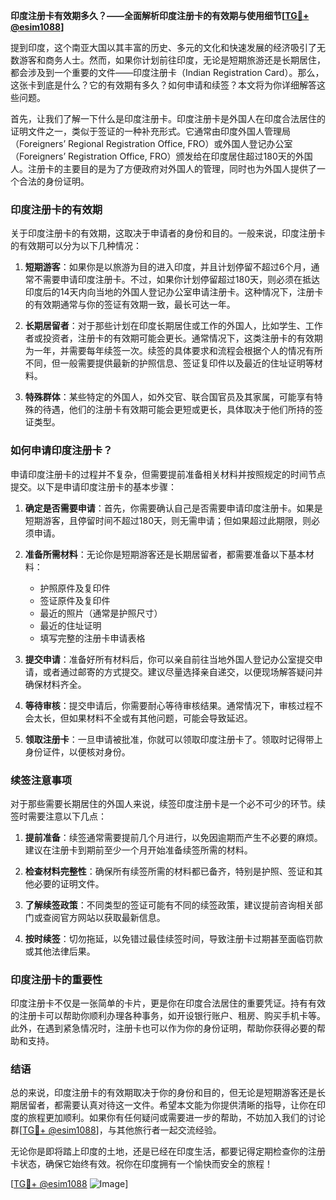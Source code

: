 **印度注册卡有效期多久？——全面解析印度注册卡的有效期与使用细节[[TG💪+ @esim1088](https://t.me/s/esim1088)]**

提到印度，这个南亚大国以其丰富的历史、多元的文化和快速发展的经济吸引了无数游客和商务人士。然而，如果你计划前往印度，无论是短期旅游还是长期居住，都会涉及到一个重要的文件——印度注册卡（Indian Registration Card）。那么，这张卡到底是什么？它的有效期有多久？如何申请和续签？本文将为你详细解答这些问题。

首先，让我们了解一下什么是印度注册卡。印度注册卡是外国人在印度合法居住的证明文件之一，类似于签证的一种补充形式。它通常由印度外国人管理局（Foreigners’ Regional Registration Office, FRO）或外国人登记办公室（Foreigners’ Registration Office, FRO）颁发给在印度居住超过180天的外国人。注册卡的主要目的是为了方便政府对外国人的管理，同时也为外国人提供了一个合法的身份证明。

### 印度注册卡的有效期

关于印度注册卡的有效期，这取决于申请者的身份和目的。一般来说，印度注册卡的有效期可以分为以下几种情况：

1. **短期游客**：如果你是以旅游为目的进入印度，并且计划停留不超过6个月，通常不需要申请印度注册卡。不过，如果你计划停留超过180天，则必须在抵达印度后的14天内向当地的外国人登记办公室申请注册卡。这种情况下，注册卡的有效期通常与你的签证有效期一致，最长可达一年。

2. **长期居留者**：对于那些计划在印度长期居住或工作的外国人，比如学生、工作者或投资者，注册卡的有效期可能会更长。通常情况下，这类注册卡的有效期为一年，并需要每年续签一次。续签的具体要求和流程会根据个人的情况有所不同，但一般需要提供最新的护照信息、签证复印件以及最近的住址证明等材料。

3. **特殊群体**：某些特定的外国人，如外交官、联合国官员及其家属，可能享有特殊的待遇，他们的注册卡有效期可能会更短或更长，具体取决于他们所持的签证类型。

### 如何申请印度注册卡？

申请印度注册卡的过程并不复杂，但需要提前准备相关材料并按照规定的时间节点提交。以下是申请印度注册卡的基本步骤：

1. **确定是否需要申请**：首先，你需要确认自己是否需要申请印度注册卡。如果是短期游客，且停留时间不超过180天，则无需申请；但如果超过此期限，则必须申请。

2. **准备所需材料**：无论你是短期游客还是长期居留者，都需要准备以下基本材料：
   - 护照原件及复印件
   - 签证原件及复印件
   - 最近的照片（通常是护照尺寸）
   - 最近的住址证明
   - 填写完整的注册卡申请表格

3. **提交申请**：准备好所有材料后，你可以亲自前往当地外国人登记办公室提交申请，或者通过邮寄的方式提交。建议尽量选择亲自递交，以便现场解答疑问并确保材料齐全。

4. **等待审核**：提交申请后，你需要耐心等待审核结果。通常情况下，审核过程不会太长，但如果材料不全或有其他问题，可能会导致延迟。

5. **领取注册卡**：一旦申请被批准，你就可以领取印度注册卡了。领取时记得带上身份证件，以便核对身份。

### 续签注意事项

对于那些需要长期居住的外国人来说，续签印度注册卡是一个必不可少的环节。续签时需要注意以下几点：

1. **提前准备**：续签通常需要提前几个月进行，以免因逾期而产生不必要的麻烦。建议在注册卡到期前至少一个月开始准备续签所需的材料。

2. **检查材料完整性**：确保所有续签所需的材料都已备齐，特别是护照、签证和其他必要的证明文件。

3. **了解续签政策**：不同类型的签证可能有不同的续签政策，建议提前咨询相关部门或查阅官方网站以获取最新信息。

4. **按时续签**：切勿拖延，以免错过最佳续签时间，导致注册卡过期甚至面临罚款或其他法律后果。

### 印度注册卡的重要性

印度注册卡不仅是一张简单的卡片，更是你在印度合法居住的重要凭证。持有有效的注册卡可以帮助你顺利办理各种事务，如开设银行账户、租房、购买手机卡等。此外，在遇到紧急情况时，注册卡也可以作为你的身份证明，帮助你获得必要的帮助和支持。

### 结语

总的来说，印度注册卡的有效期取决于你的身份和目的，但无论是短期游客还是长期居留者，都需要认真对待这一文件。希望本文能为你提供清晰的指导，让你在印度的旅程更加顺利。如果你有任何疑问或需要进一步的帮助，不妨加入我们的讨论群[[TG💪+ @esim1088](https://t.me/s/esim1088)]，与其他旅行者一起交流经验。

无论你是即将踏上印度的土地，还是已经在印度生活，都要记得定期检查你的注册卡状态，确保它始终有效。祝你在印度拥有一个愉快而安全的旅程！

[[TG💪+ @esim1088](https://t.me/s/esim1088) ![Image](https://i.postimg.cc/4NQfJmqS/Snipaste-2025-05-13-00-14-12.png)]